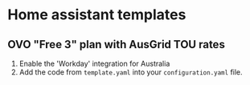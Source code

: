 # Home assistant templates

## OVO "Free 3" plan with AusGrid TOU rates

1. Enable the 'Workday' integration for Australia
1. Add the code from `template.yaml` into your `configuration.yaml` file.
